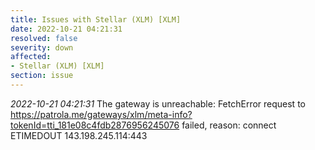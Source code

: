 ```yaml
---
title: Issues with Stellar (XLM) [XLM]
date: 2022-10-21 04:21:31
resolved: false
severity: down
affected:
- Stellar (XLM) [XLM]
section: issue
---
```


*2022-10-21 04:21:31* The gateway is unreachable: FetchError request to https://patrola.me/gateways/xlm/meta-info?tokenId=tti_181e08c4fdb2876956245076 failed, reason: connect ETIMEDOUT 143.198.245.114:443